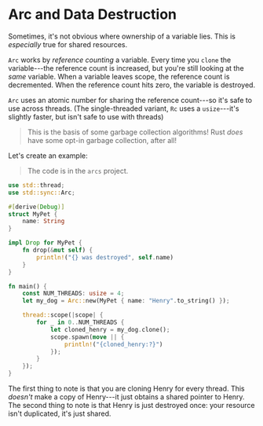 # Arc and Data Destruction

Sometimes, it's not obvious where ownership of a variable lies. This is *especially* true for shared resources.

`Arc` works by *reference counting* a variable. Every time you `clone` the variable---the reference count is increased, but you're still looking at the *same* variable. When a variable leaves scope, the reference count is decremented. When the reference count hits zero, the variable is destroyed.

`Arc` uses an atomic number for sharing the reference count---so it's safe to use across threads. (The single-threaded variant, `Rc` uses a `usize`---it's slightly faster, but isn't safe to use with threads)

> This is the basis of some garbage collection algorithms! Rust *does* have some opt-in garbage collection, after all!

Let's create an example:

> The code is in the `arcs` project.

```rust
use std::thread;
use std::sync::Arc;

#[derive(Debug)]
struct MyPet {
    name: String
}

impl Drop for MyPet {
    fn drop(&mut self) {
        println!("{} was destroyed", self.name)
    }
}

fn main() {
    const NUM_THREADS: usize = 4;
    let my_dog = Arc::new(MyPet { name: "Henry".to_string() });

    thread::scope(|scope| {
        for _ in 0..NUM_THREADS {
            let cloned_henry = my_dog.clone();
            scope.spawn(move || {
                println!("{cloned_henry:?}")
            });
        }
    });
}
```

The first thing to note is that you are cloning Henry for every thread. This *doesn't* make a copy of Henry---it just obtains a shared pointer to Henry. The second thing to note is that Henry is just destroyed once: your resource isn't duplicated, it's just shared.